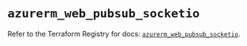 # `azurerm_web_pubsub_socketio`

Refer to the Terraform Registry for docs: [`azurerm_web_pubsub_socketio`](https://registry.terraform.io/providers/hashicorp/azurerm/4.38.1/docs/resources/web_pubsub_socketio).
